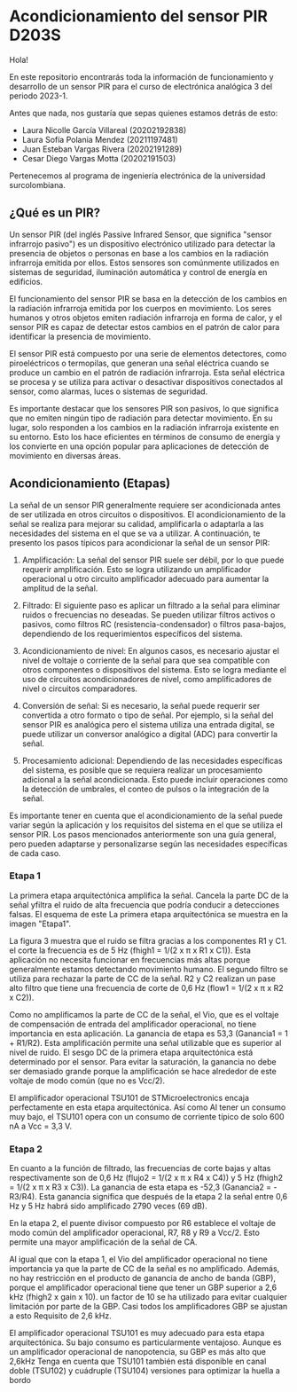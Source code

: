 # **Acondicionamiento del sensor PIR D203S**

Hola!

En este repositorio encontrarás toda la información de funcionamiento y desarrollo de un sensor PIR
para el curso de electrónica analógica 3 del periodo 2023-1.

Antes que nada, nos gustaría que sepas quienes estamos detrás de esto:

  - Laura Nicolle García Villareal (20202192838)
  - Laura Sofía Polania Mendez (20211197481)
  - Juan Esteban Vargas Rivera (20202191289)
  - Cesar Diego Vargas Motta (20202191503)

Pertenecemos al programa de ingeniería electrónica de la universidad surcolombiana.

## **¿Qué es un PIR?**

Un sensor PIR (del inglés Passive Infrared Sensor, que significa "sensor infrarrojo pasivo") es un dispositivo electrónico utilizado para detectar la presencia de objetos o personas en base a los cambios en la radiación infrarroja emitida por ellos. Estos sensores son comúnmente utilizados en sistemas de seguridad, iluminación automática y control de energía en edificios.

El funcionamiento del sensor PIR se basa en la detección de los cambios en la radiación infrarroja emitida por los cuerpos en movimiento. Los seres humanos y otros objetos emiten radiación infrarroja en forma de calor, y el sensor PIR es capaz de detectar estos cambios en el patrón de calor para identificar la presencia de movimiento.

El sensor PIR está compuesto por una serie de elementos detectores, como piroeléctricos o termopilas, que generan una señal eléctrica cuando se produce un cambio en el patrón de radiación infrarroja. Esta señal eléctrica se procesa y se utiliza para activar o desactivar dispositivos conectados al sensor, como alarmas, luces o sistemas de seguridad.

Es importante destacar que los sensores PIR son pasivos, lo que significa que no emiten ningún tipo de radiación para detectar movimiento. En su lugar, solo responden a los cambios en la radiación infrarroja existente en su entorno. Esto los hace eficientes en términos de consumo de energía y los convierte en una opción popular para aplicaciones de detección de movimiento en diversas áreas.

## **Acondicionamiento (Etapas)**

La señal de un sensor PIR generalmente requiere ser acondicionada antes de ser utilizada en otros circuitos o dispositivos. El acondicionamiento de la señal se realiza para mejorar su calidad, amplificarla o adaptarla a las necesidades del sistema en el que se va a utilizar. A continuación, te presento los pasos típicos para acondicionar la señal de un sensor PIR:

  1. Amplificación: La señal del sensor PIR suele ser débil, por lo que puede requerir amplificación. Esto se logra utilizando un amplificador operacional u otro circuito amplificador adecuado para aumentar la amplitud de la señal.

  2. Filtrado: El siguiente paso es aplicar un filtrado a la señal para eliminar ruidos o frecuencias no deseadas. Se pueden utilizar filtros activos o pasivos, como filtros RC (resistencia-condensador) o filtros pasa-bajos, dependiendo de los requerimientos específicos del sistema.

  3. Acondicionamiento de nivel: En algunos casos, es necesario ajustar el nivel de voltaje o corriente de la señal para que sea compatible con otros componentes o dispositivos del sistema. Esto se logra mediante el uso de circuitos acondicionadores de nivel, como amplificadores de nivel o circuitos comparadores.

  4. Conversión de señal: Si es necesario, la señal puede requerir ser convertida a otro formato o tipo de señal. Por ejemplo, si la señal del sensor PIR es analógica pero el sistema utiliza una entrada digital, se puede utilizar un conversor analógico a digital (ADC) para convertir la señal.

  5. Procesamiento adicional: Dependiendo de las necesidades específicas del sistema, es posible que se requiera realizar un procesamiento adicional a la señal acondicionada. Esto puede incluir operaciones como la detección de umbrales, el conteo de pulsos o la integración de la señal.

Es importante tener en cuenta que el acondicionamiento de la señal puede variar según la aplicación y los requisitos del sistema en el que se utiliza el sensor PIR. Los pasos mencionados anteriormente son una guía general, pero pueden adaptarse y personalizarse según las necesidades específicas de cada caso.

### **Etapa 1**
La primera etapa arquitectónica amplifica la señal. Cancela la parte DC de la señal yfiltra el ruido de alta frecuencia que podría conducir a detecciones falsas. El esquema de este La primera etapa arquitectónica se muestra en la imagen "Etapa1".

La figura 3 muestra que el ruido se filtra gracias a los componentes R1 y C1. el corte la frecuencia es de 5 Hz (fhigh1 = 1/(2 x π x R1 x C1)). Esta aplicación no necesita funcionar en frecuencias más altas porque generalmente estamos detectando movimiento humano. El segundo filtro se utiliza para rechazar la parte de CC de la señal. R2 y C2 realizan un pase alto filtro que tiene una frecuencia de corte de 0,6 Hz (flow1 = 1/(2 x π x R2 x C2)). 

Como no amplificamos la parte de CC de la señal, el Vio, que es el voltaje de compensación de entrada del amplificador operacional, no tiene importancia en esta aplicación.
La ganancia de etapa es 53,3 (Ganancia1 = 1 + R1/R2). Esta amplificación permite una señal utilizable que es superior al nivel de ruido. El sesgo DC de la primera etapa arquitectónica está determinado por el sensor. Para evitar la saturación, la ganancia no debe ser demasiado grande porque la amplificación se hace alrededor de este voltaje de modo común (que no es Vcc/2).

El amplificador operacional TSU101 de STMicroelectronics encaja perfectamente en esta etapa arquitectónica. Así como Al tener un consumo muy bajo, el TSU101 opera con un consumo de corriente típico de solo 600 nA a Vcc = 3,3 V.

### **Etapa 2**

En cuanto a la función de filtrado, las frecuencias de corte bajas y altas respectivamente son de 0,6 Hz (flujo2 = 1/(2 x π x R4 x C4)) y 5 Hz (fhigh2 = 1/(2 x π x R3 x C3)). La ganancia de esta etapa es -52,3 (Ganancia2 = -R3/R4). Esta ganancia significa que después de la etapa 2 la señal entre 0,6 Hz y 5 Hz habrá sido amplificado 2790 veces (69 dB).

En la etapa 2, el puente divisor compuesto por R6 establece el voltaje de modo común del amplificador operacional, R7, R8 y R9 a Vcc/2. Esto permite una mayor amplificación de la señal de CA.

Al igual que con la etapa 1, el Vio del amplificador operacional no tiene importancia ya que la parte de CC de la señal es no amplificado. Además, no hay restricción en el producto de ganancia de ancho de banda (GBP), porque el amplificador operacional tiene que tener un GBP superior a 2,6 kHz (fhigh2 x gain x 10). un factor de
10 se ha utilizado para evitar cualquier limitación por parte de la GBP. Casi todos los amplificadores GBP se ajustan a esto
Requisito de 2,6 kHz.

El amplificador operacional TSU101 es muy adecuado para esta etapa arquitectónica. Su bajo consumo es particularmente ventajoso. Aunque es un amplificador operacional de nanopotencia, su GBP es más alto que 2,6kHz Tenga en cuenta que TSU101 también está disponible en canal doble (TSU102) y cuádruple (TSU104) versiones para optimizar la huella a bordo
